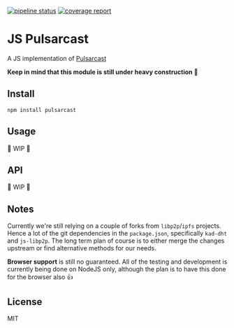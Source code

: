 
[![pipeline status](https://gitlab.com/jgantunes/js-pulsarcast/badges/master/pipeline.svg)](https://gitlab.com/jgantunes/js-pulsarcast/commits/master)
[![coverage report](https://gitlab.com/jgantunes/js-pulsarcast/badges/master/coverage.svg)](https://gitlab.com/jgantunes/js-pulsarcast/commits/master)

# JS Pulsarcast

A JS implementation of [Pulsarcast](https://github.com/JGAntunes/pulsarcast)

**Keep in mind that this module is still under heavy construction :hammer:**

## Install

```
npm install pulsarcast
```

## Usage

:hammer: WIP :hammer:

## API

:hammer: WIP :hammer:

## Notes

Currently we're still relying on a couple of forks from `libp2p`/`ipfs` projects. Hence a lot of the git dependencies in the `package.json`, specifically `kad-dht` and `js-libp2p`. The long term plan of course is to either merge the changes upstream or find alternative methods for our needs.

**Browser support** is still no guaranteed. All of the testing and development is currently being done on NodeJS only, although the plan is to have this done for the browser also :+1:

## License

MIT
